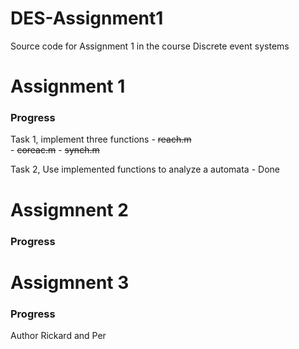 # DES-Assignment1
Source code for Assignment 1 in the course Discrete event systems


# Assignment 1

### Progress

Task 1, implement three functions
	- ~~reach.m~~  
	- ~~coreac.m~~ 
	- ~~synch.m~~ 

Task 2, Use implemented functions to analyze a automata
	- Done


# Assigmnent 2

### Progress



# Assigmnent 3

### Progress

Author
Rickard and Per
